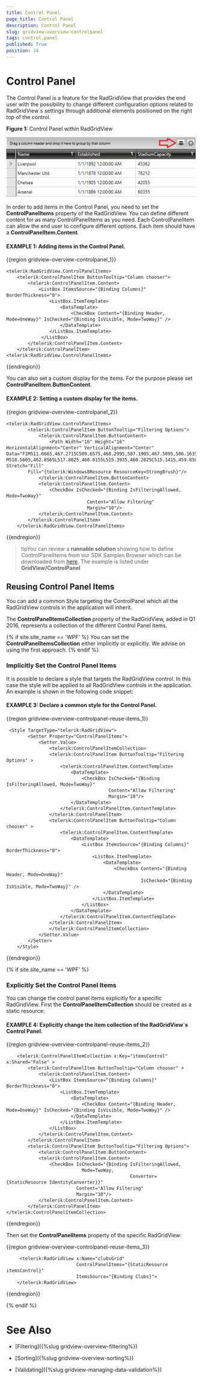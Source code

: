 ```yaml
---
title: Control Panel
page_title: Control Panel
description: Control Panel
slug: gridview-overview-controlpanel
tags: control,panel
published: True
position: 14
---
```


# Control Panel

The Control Panel is a feature for the RadGridView that provides the end user with the possibility to change different configuration options related to RadGridView`s settings through additional elements positioned on the right top of the control.


__Figure 1:__ Control Panel within RadGridView

![gridview control panel 1](images/gridview_controlpanel_01.png)


 In order to add items in the Control Panel, you need to set the __ControlPanelItems__ property of the RadGridView. You can define different content for as many ControlPanelItems as you need. Each ControlPanelItem can allow the end user to configure different options. Each item should have a __ControlPanelItem.Content__.


#### __EXAMPLE 1:__ Adding items in the Control Panel.

{{region gridview-overview-controlpanel_1}}
	
	<telerik:RadGridView.ControlPanelItems>
		<telerik:ControlPanelItem ButtonTooltip="Column chooser">
			<telerik:ControlPanelItem.Content>
				<ListBox ItemsSource="{Binding Columns}" BorderThickness="0">
                    <ListBox.ItemTemplate>
                        <DataTemplate>
                            <CheckBox Content="{Binding Header, Mode=OneWay}" IsChecked="{Binding IsVisible, Mode=TwoWay}" />
                        </DataTemplate>
                    </ListBox.ItemTemplate>
	             </ListBox>
			</telerik:ControlPanelItem.Content>
		</telerik:ControlPanelItem>
	<telerik:RadGridView.ControlPanelItems>
{{endregion}}


You can also set a custom display for the items. For the purpose please set __ControlPanelItem.ButtonContent__.


#### __EXAMPLE 2:__ Setting a custom display for the items.


{{region gridview-overview-controlpanel_2}}

	<telerik:RadGridView.ControlPanelItems>
            <telerik:ControlPanelItem ButtonTooltip="Filtering Options">
                <telerik:ControlPanelItem.ButtonContent>
                    <Path Width="16" Height="16" HorizontalAlignment="Center" VerticalAlignment="Center" Data="F1M511.6665,467.2715C509.6575,468.2995,507.1905,467.5095,506.1635,465.5005C505.1325,463.4915,505.9265,461.0325,507.9355,460.0005C509.9445,458.9745,512.4095,459.7695,513.4375,461.7745C514.4695,463.7825,513.6775,466.2405,511.6665,467.2715 M518.5605,462.8565L517.8825,460.0155L515.3935,460.2825C515.1415,459.8585,514.8505,459.4725,514.5225,459.1275L515.4435,456.8975L512.9515,455.3645L511.3965,457.2925C510.8575,457.1515,510.3025,457.0815,509.7415,457.0775L508.7675,454.9135L505.9375,455.6715L506.2705,458.0665C505.8795,458.3075,505.5215,458.5835,505.2025,458.8835L503.0535,458.0005L501.5175,460.4875L503.3665,461.9795C503.2315,462.4865,503.1515,463.0135,503.1415,463.5435L501.0335,464.4175L501.7125,467.2605L504.0635,467.0085C504.3355,467.4795,504.6545,467.9065,505.0235,468.2815L504.1575,470.3765L506.6475,471.9095L508.1425,470.0605C508.6495,470.1855,509.1655,470.2555,509.6925,470.2615L510.5785,472.3905L513.4255,471.7135L513.1675,469.2965C513.6075,469.0285,514.0145,468.7215,514.3635,468.3765L516.5455,469.2745L518.0815,466.7855L516.1495,465.2305C516.2665,464.7565,516.3315,464.2705,516.3385,463.7805z" Stretch="Fill"  
            Fill="{telerik:Windows8Resource ResourceKey=StrongBrush}"/>
                </telerik:ControlPanelItem.ButtonContent>
                <telerik:ControlPanelItem.Content>
                    <CheckBox IsChecked="{Binding IsFilteringAllowed, Mode=TwoWay}" 
                                  Content="Allow Filtering" 
                                  Margin="10"/>
                </telerik:ControlPanelItem.Content>
            </telerik:ControlPanelItem>
        </telerik:RadGridView.ControlPanelItems>
{{endregion}}

>tipYou can review a __runnable solution__ showing how to define ControlPanelItems from our SDK Samples Browser which can be downloaded from [here](http://demos.telerik.com/xaml-sdkbrowser/). The example is listed under __GridView/ControlPanel__
   

## Reusing Control Panel Items  ##

 You can add a common Style targeting the ControlPanel which all the RadGridView controls in the application will inherit.

The __ControlPanelItemsCollection__ property of the RadGridView, added in Q1 2016, represents a collection of the different Control Panel items.

{% if site.site_name == 'WPF' %}
You can set the __ControlPanelItemsCollection__ either implicitly or explicitly. We advise on using the first approach. 
{% endif %}

### Implicitly Set the Control Panel Items  ###

It is possible to declare a style that targets the RadGridView control. In this case the style will be applied to all RadGridView controls in the application. An example is shown in the following code snippet:


#### __EXAMPLE 3:__ Declare a common style for the Control Panel.
{{region gridview-overview-controlpanel-reuse-items_1}}

	 <Style TargetType="telerik:RadGridView">
            <Setter Property="ControlPanelItems">
                <Setter.Value>
                    <telerik:ControlPanelItemCollection>
                    <telerik:ControlPanelItem ButtonTooltip="Filtering Options" >
                        <telerik:ControlPanelItem.ContentTemplate>
                            <DataTemplate>
                                <CheckBox IsChecked="{Binding IsFilteringAllowed, Mode=TwoWay}" 
                             			  Content="Allow Filtering" 
                              			  Margin="10"/>
                            </DataTemplate>
                        </telerik:ControlPanelItem.ContentTemplate>
                    </telerik:ControlPanelItem>
                    <telerik:ControlPanelItem ButtonTooltip="Column chooser" >
                        <telerik:ControlPanelItem.ContentTemplate>
                            <DataTemplate>
                                <ListBox ItemsSource="{Binding Columns}"  BorderThickness="0">
                                    <ListBox.ItemTemplate>
                                        <DataTemplate>
                                            <CheckBox Content="{Binding Header, Mode=OneWay}" 
													  IsChecked="{Binding IsVisible, Mode=TwoWay}" />
                                        </DataTemplate>
                                    </ListBox.ItemTemplate>
                                </ListBox>
                            </DataTemplate>
                        </telerik:ControlPanelItem.ContentTemplate>
                    </telerik:ControlPanelItem>
                    </telerik:ControlPanelItemCollection>
                </Setter.Value>
            </Setter>
        </Style>

{{endregion}}

{% if site.site_name == 'WPF' %}
### Explicitly Set the Control Panel Items ###
You can change the control panel items explicitly for a specific RadGridView. First the __ControlPanelItemCollection__ should be created as a static resource: 

#### __EXAMPLE 4:__ Explicitly change the item collection of the RadGridView`s Control Panel.
{{region gridview-overview-controlpanel-reuse-items_2}}


		<telerik:ControlPanelItemCollection x:Key="itemsControl" x:Shared="False" >
			<telerik:ControlPanelItem ButtonTooltip="Column chooser" >
				<telerik:ControlPanelItem.Content>
					<ListBox ItemsSource="{Binding Columns}"  BorderThickness="0">
						<ListBox.ItemTemplate>
							<DataTemplate>
								<CheckBox Content="{Binding Header, Mode=OneWay}" IsChecked="{Binding IsVisible, Mode=TwoWay}" />
							</DataTemplate>
						</ListBox.ItemTemplate>
					</ListBox>
				</telerik:ControlPanelItem.Content>
			</telerik:ControlPanelItem>
			<telerik:ControlPanelItem ButtonTooltip="Filtering Options">
				<telerik:ControlPanelItem.ButtonContent>
				<telerik:ControlPanelItem.Content>
					<CheckBox IsChecked="{Binding IsFilteringAllowed, 
								Mode=TwoWay, 
												  Converter={StaticResource IdentityConverter}}" 
                              Content="Allow Filtering" 
                              Margin="10"/>
				</telerik:ControlPanelItem.Content>
			</telerik:ControlPanelItem>
	</telerik:ControlPanelItemCollection>
{{endregion}}

Then set the __ControlPanelItems__ property of the specific RadGridView:

{{region gridview-overview-controlpanel-reuse-items_3}}

		 <telerik:RadGridView x:Name="clubsGrid" 
							  ControlPanelItems="{StaticResource itemsControl}"
                              ItemsSource="{Binding Clubs}">
        </telerik:RadGridView>
{{endregion}}

{% endif %}

# See Also
 
 * [Filtering]({%slug gridview-overview-filtering%})

 * [Sorting]({%slug gridview-overview-sorting%})

 * [Validating]({%slug gridview-managing-data-validation%})


